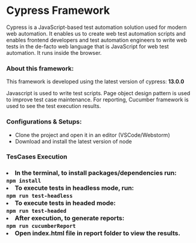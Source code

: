 <h1> Cypress Framework</h1>
<p>
Cypress is a JavaScript-based test automation solution used for modern web automation. It enables us to create web test automation scripts and enables frontend developers and test automation engineers to write web tests in the de-facto web language that is JavaScript for web test automation. It runs inside the browser.
</p>

<h3>About this framework:</h3>
<p>This framework is developed using the latest version of cypress: <B>13.0.0</B>
</p>

Javascript is used to write test scripts. Page object design pattern is used to improve test case maintenance. 
For reporting, Cucumber framework is used to see the test execution results.

<h3>Configurations & Setups:</h3>
<ul>
    <li>Clone the project and open it in an editor (VSCode/Webstorm) </li>
    <li>Download and install the latest version of node</li>
</ul>
<h3>TesCases Execution<h3>
 <li>In the terminal, to install packages/dependencies run:<br> 
    <code>npm install</code> 
<li>To execute tests in headless mode, run: <Br>
    <code>npm run test-headless</code>
</li>
 <li>To execute tests in headed mode:<br> 
    <code>npm run test-headed</code> 
</li>
 <li>After execution, to generate reports:<br> 
    <code>npm run cucumberReport</code>
</li> 
<li>Open index.html file in report folder to view the results.<br> 
</li> 

